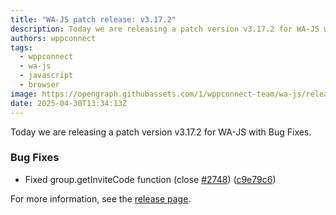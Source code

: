```yaml
---
title: "WA-JS patch release: v3.17.2"
description: Today we are releasing a patch version v3.17.2 for WA-JS with Bug Fixes.
authors: wppconnect
tags:
  - wppconnect
  - wa-js
  - javascript
  - browser
image: https://opengraph.githubassets.com/1/wppconnect-team/wa-js/releases/tag/v3.17.2
date: 2025-04-30T13:34:13Z
---
```


Today we are releasing a patch version v3.17.2 for WA-JS with Bug Fixes.

<!--truncate-->

### Bug Fixes

* Fixed  group.getInviteCode function (close [#2748](https://github.com/wppconnect-team/wa-js/issues/2748)) ([c9e79c6](https://github.com/wppconnect-team/wa-js/commit/c9e79c66d36d2a1bddb40e1727d1e23b6095b490))

For more information, see the [release page](https://github.com/wppconnect-team/wa-js/releases/tag/v3.17.2).